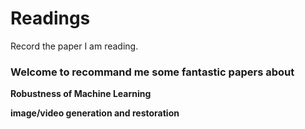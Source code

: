 # Readings

Record the paper I am reading.

### Welcome to recommand me some fantastic papers about

**Robustness of Machine Learning**

**image/video generation and restoration**
